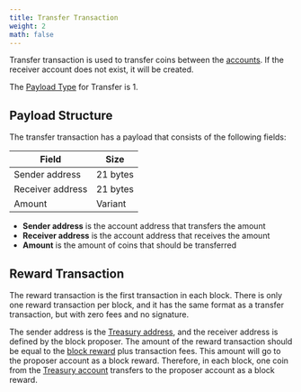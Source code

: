 ```yaml
---
title: Transfer Transaction
weight: 2
math: false
---
```


Transfer transaction is used to transfer coins between the [accounts](/protocol/blockchain/account/).
If the receiver account does not exist, it will be created.

The [Payload Type](/protocol/transaction/format/#payload-type) for Transfer is 1.

## Payload Structure

The transfer transaction has a payload that consists of the following fields:

| Field            | Size     |
| ---------------- | -------- |
| Sender address   | 21 bytes |
| Receiver address | 21 bytes |
| Amount           | Variant  |

- **Sender address** is the account address that transfers the amount
- **Receiver address** is the account address that receives the amount
- **Amount** is the amount of coins that should be transferred

## Reward Transaction

The reward transaction is the first transaction in each block. There is only one reward transaction
per block, and it has the same format as a transfer transaction, but with zero fees and no signature.

The sender address is the [Treasury address](/protocol/blockchain/address#treasury-address),
and the receiver address is defined by the block proposer.
The amount of the reward transaction should be equal to the
[block reward](/protocol/blockchain/incentive/#flat-reward) plus transaction fees.
This amount will go to the proposer account as a block reward.
Therefore, in each block, one coin from the
[Treasury account](/protocol/blockchain/account#treasury-account) transfers to
the proposer account as a block reward.
